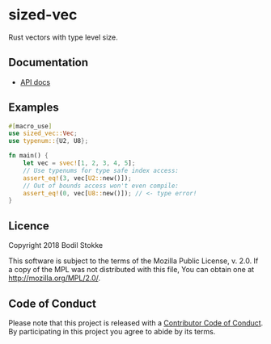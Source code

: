 # sized-vec

Rust vectors with type level size.

## Documentation

* [API docs](https://docs.rs/sized-vec/)

## Examples

```rust
#[macro_use]
use sized_vec::Vec;
use typenum::{U2, U8};

fn main() {
    let vec = svec![1, 2, 3, 4, 5];
    // Use typenums for type safe index access:
    assert_eq!(3, vec[U2::new()]);
    // Out of bounds access won't even compile:
    assert_eq!(0, vec[U8::new()]); // <- type error!
}
```

## Licence

Copyright 2018 Bodil Stokke

This software is subject to the terms of the Mozilla Public
License, v. 2.0. If a copy of the MPL was not distributed with this
file, You can obtain one at http://mozilla.org/MPL/2.0/.

## Code of Conduct

Please note that this project is released with a [Contributor Code of
Conduct][coc]. By participating in this project you agree to abide by its
terms.

[coc]: ./CODE_OF_CONDUCT.md

